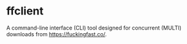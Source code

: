# ffclient
A command-line interface (CLI) tool designed for concurrent (MULTI) downloads from https://fuckingfast.co/.
